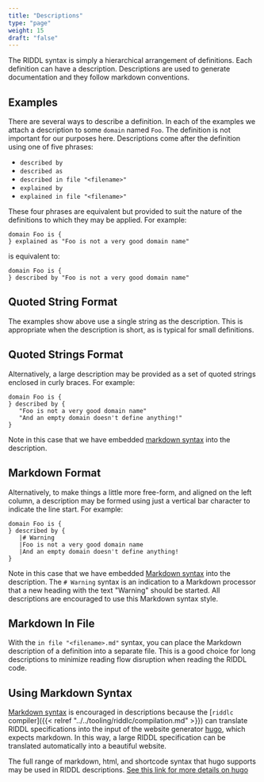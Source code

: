 ```yaml
---
title: "Descriptions"
type: "page"
weight: 15
draft: "false"
---
```


The RIDDL syntax is simply a hierarchical arrangement of definitions. Each 
definition can have a description. Descriptions are used to generate 
documentation and they follow markdown conventions.

## Examples
There are several ways to describe a definition. In each of the examples we 
attach a description to some `domain` named `Foo`. The definition is not 
important for our purposes here. Descriptions come after the definition using 
one of five phrases:
* `described by`
* `described as`
* `described in file "<filename>"`
* `explained by`
* `explained in file "<filename>"`

These four phrases are equivalent but provided to suit the nature of the 
definitions to which they may be applied. For example: 
```riddl
domain Foo is {
} explained as "Foo is not a very good domain name" 
```
is equivalent to:
```riddl
domain Foo is {
} described by "Foo is not a very good domain name" 
```

## Quoted String Format
The examples show above use a single string as the description. This is 
appropriate when the description is short, as is typical for small definitions.

## Quoted Strings Format
Alternatively, a large description may be provided as a set of quoted strings
enclosed in curly braces. For example:
```riddl
domain Foo is {
} described by {
   "Foo is not a very good domain name"
   "And an empty domain doesn't define anything!"
} 
```
Note in this case that we have embedded 
[markdown syntax](https://www.markdownguide.org/basic-syntax)
into the description. 

## Markdown Format
Alternatively, to make things a little more free-form, and aligned on the left
column, a description may be formed using just a vertical bar character to 
indicate the line start. For example:
```riddl
domain Foo is {
} described by {
   |# Warning
   |Foo is not a very good domain name
   |And an empty domain doesn't define anything!
} 
```
Note in this case that we have embedded 
[Markdown syntax](https://www.markdownguide.org/basic-syntax)
into the description.  The `# Warning` syntax is an indication to a Markdown
processor that a new heading with the text "Warning" should be started.
All descriptions are encouraged to use this Markdown syntax style. 

## Markdown In File
With the `in file "<filename>.md"` syntax, you can place the Markdown 
description of a definition into a separate file. This is a good choice for long
descriptions to minimize reading flow disruption when reading the RIDDL code. 

## Using Markdown Syntax
[Markdown syntax](https://www.markdownguide.org/basic-syntax) is encouraged 
in descriptions because the 
[`riddlc` compiler]({{< relref "../../tooling/riddlc/compilation.md" >}}) can 
translate RIDDL specifications into the input of the website generator 
[hugo](https://gohugo.io/about), which expects markdown. In this way, a large
RIDDL specification can be translated automatically into a beautiful website. 

The full range of markdown, html, and shortcode syntax that hugo supports may be used in
RIDDL descriptions.
[See this link for more details on hugo](https://gohugo.io/documentation/)
